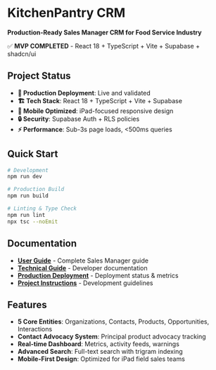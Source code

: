 # KitchenPantry CRM

**Production-Ready Sales Manager CRM for Food Service Industry**

✅ **MVP COMPLETED** - React 18 + TypeScript + Vite + Supabase + shadcn/ui

## Project Status

- **🚀 Production Deployment**: Live and validated
- **🏗️ Tech Stack**: React 18 + TypeScript + Vite + Supabase
- **📱 Mobile Optimized**: iPad-focused responsive design
- **🔒 Security**: Supabase Auth + RLS policies
- **⚡ Performance**: Sub-3s page loads, <500ms queries

## Quick Start

```bash
# Development
npm run dev

# Production Build  
npm run build

# Linting & Type Check
npm run lint
npx tsc --noEmit
```

## Documentation

- **[User Guide](./docs/USER_GUIDE.md)** - Complete Sales Manager guide
- **[Technical Guide](./docs/TECHNICAL_GUIDE.md)** - Developer documentation  
- **[Production Deployment](./DEPLOYMENT_SUMMARY.md)** - Deployment status & metrics
- **[Project Instructions](./CLAUDE.md)** - Development guidelines

## Features

- **5 Core Entities**: Organizations, Contacts, Products, Opportunities, Interactions
- **Contact Advocacy System**: Principal product advocacy tracking
- **Real-time Dashboard**: Metrics, activity feeds, warnings
- **Advanced Search**: Full-text search with trigram indexing
- **Mobile-First Design**: Optimized for iPad field sales teams
